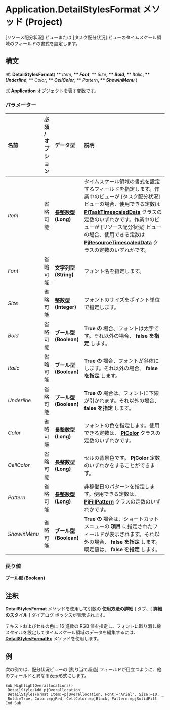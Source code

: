 
# Application.DetailStylesFormat メソッド (Project)

[リソース配分状況] ビューまたは [タスク配分状況] ビューのタイムスケール領域のフィールドの書式を設定します。


## 構文

 _式_. **DetailStylesFormat**( ** _Item_**, ** _Font_**, ** _Size_**, ** _Bold_**, ** _Italic_**, ** _Underline_**, ** _Color_**, ** _CellColor_**, ** _Pattern_**, ** _ShowInMenu_** )

 _式_ **Application** オブジェクトを表す変数です。


### パラメーター



|**名前**|**必須 / オプション**|**データ型**|**説明**|
|:-----|:-----|:-----|:-----|
| _Item_|省略可能|**長整数型 (Long)**|タイムスケール領域の書式を設定するフィールドを指定します。作業中のビューが [タスク配分状況] ビューの場合、使用できる定数は  **[PjTaskTimescaledData](ece1e216-a43b-4d62-f866-83937f7a493a.md)** クラスの定数のいずれかです。作業中のビューが [リソース配分状況] ビューの場合、使用できる定数は **[PjResourceTimescaledData](c1c4a28a-1820-f4ed-708d-890948627e53.md)** クラスの定数のいずれかです。|
| _Font_|省略可能|**文字列型 (String)**|フォント名を指定します。|
| _Size_|省略可能|**整数型 (Integer)**|フォントのサイズをポイント単位で指定します。|
| _Bold_|省略可能|**ブール型 (Boolean)**|**True の** 場合、フォントは太字です。それ以外の場合、 **false を指定** します。|
| _Italic_|省略可能|**ブール型 (Boolean)**|**True の** 場合、フォントが斜体にします。それ以外の場合、 **false を指定** します。|
| _Underline_|省略可能|**ブール型 (Boolean)**|**True の** 場合は、フォントに下線が引かれます。それ以外の場合、 **false を指定** します。|
| _Color_|省略可能|**長整数型 (Long)**|フォントの色を指定します。使用できる定数は、 **[PjColor](46108cf5-1e35-9774-b424-6c84223d9aac.md)** クラスの定数のいずれかです。|
| _CellColor_|省略可能|**長整数型 (Long)**|セルの背景色です。 **PjColor** 定数のいずれかをすることができます。|
| _Pattern_|省略可能|**長整数型 (Long)**|非稼働日のパターンを指定します。使用できる定数は、 **[PjFillPattern](4f6af32c-5efd-42b6-4017-20a1497c1b6d.md)** クラスの定数のいずれかです。|
| _ShowInMenu_|省略可能|**ブール型 (Boolean)**|**True の** 場合は、ショートカット メニューの **項目** に指定されたフィールドが表示されます。それ以外の場合、 **false を指定** します。既定値は、 **false を指定** します。|

### 戻り値

 **ブール型 (Boolean)**


## 注釈

 **DetailStylesFormat** メソッドを使用して引数の **使用方法の詳細** ] タブ、[ **詳細のスタイル** ] ダイアログ ボックスが表示されます。

テキストおよびセルの色に 16 進数の RGB 値を指定し、フォントに取り消し線スタイルを設定してタイムスケール領域のデータを編集するには、 **[DetailStylesFormatEx](3e460e76-ff7b-f07b-058c-1e37c53e453e.md)** メソッドを使用します。


## 例

次の例では、配分状況ビューの [割り当て超過] フィールドが目立つように、他のフィールドと異なる表示形式にします。


```
Sub HighlightOverallocations() 
 DetailStylesAdd pjOverallocation 
 DetailStylesFormat Item:=pjOverallocation, Font:="Arial", Size:=10, _ 
 Bold:=True, Color:=pjRed, CellColor:=pjBlack, Pattern:=pjSolidFill 
End Sub
```

